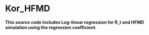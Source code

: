 # Kor_HFMD
#### This source code includes Log-linear regression for R_t and HFMD simulation using the regression coefficient.
